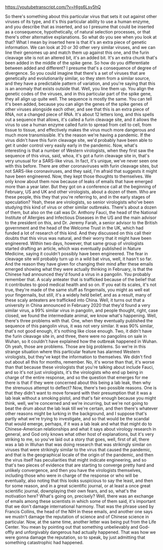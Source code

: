 https://youtubetranscript.com/?v=HIgs6Lsy5hQ

 So there's something about this particular virus that sets it out against other viruses of its type, and it's this particular ability to use a human enzyme, and you describe that as inserted, and so I presume that could be inserted as a consequence, hypothetically, of natural selection processes, or that there's other alternative explanations. So what do you see when you look at that? What I mean by inserted here is that it's an extra piece of genetic information. We can look at 20 or 30 other very similar viruses, and we can line their genomes up and match them up against this one, and the furin cleavage site is not an altered bit, it's an added bit. It's an extra chunk that's been added in the middle of the spike gene. So how do you differentiate between added and different? I presume that's a consequence of degree of divergence. So you could imagine that there's a set of viruses that are genetically and evolutionarily similar, so they stem from a similar source, and they have a predictable pattern of variation, and you're saying that this is an anomaly that exists outside that. Well, you line them up. You align the genetic codes of the viruses, and in this particular part of the spike gene, they all align up quite well. The sequence is mostly the same. You can tell it's been added, because you can align the genes of the spike genes of other viruses alongside each other, and see that this is an extra piece of RNA, not a changed piece of RNA. It's about 12 letters long, and this spells out a sequence that allows, it's called a furin cleavage site, and it allows the virus to use a human enzyme called furin to spread from cell to cell, from tissue to tissue, and effectively makes the virus much more dangerous and much more transmissible. It's the reason we're having a pandemic. If the virus didn't have this furin cleavage site, we'd probably have been able to get it under control very easily early in the pandemic. Now, what's interesting is that a number of Western virologists, when they first saw the sequence of this virus, said, whoa, it's got a furin cleavage site in, that's very unusual for a SARS-like virus. In fact, it's unique, we've never seen one with this before. There are other coronaviruses with furin cleavage sites, but not SARS-like coronaviruses, and they said, I'm afraid that suggests it might have been engineered. Now, they kept those thoughts to themselves. We only know about them now because of leaks of emails that have emerged more than a year later. But they got on a conference call at the beginning of February, US and UK and other virologists, about a dozen of them. Who are these people, this they that you're referring to, and in the early stages of speculation? Yeah, these are virologists, so senior virologists who've been studying this kind of virus or other similar outbreaks. There's about a dozen of them, but also on the call was Dr. Anthony Fauci, the head of the National Institute of Allergies and Infectious Diseases in the US and the main advisor to the president on this, and Dr. Jeremy Farah, a senior advisor to the British government and the head of the Welcome Trust in the UK, which had funded a lot of research of this kind. And they discussed on this call their doubts that this virus was natural, and their worry that it might have been engineered. Within two days, however, that same group of virologists started drafting an article, which was eventually published in Nature Medicine, saying it couldn't possibly have been engineered. The fear in cleavage site will probably turn up in a wild bat virus, well, it hasn't so far. And the reason they have given for changing their mind after these emails emerged showing what they were actually thinking in February, is that the Chinese had announced they'd found a virus in a pangolin. You probably remember that. A scaly anteater that is trafficked because of the belief that it contributes to good medical health and so on. If you eat its scales, it's not true, they're made of the same stuff as fingernails, you might as well eat your fingernails, but still, it's a widely held belief, and as a result, many of these scaly anteaters are trafficked into China. Well, it turns out that a university in China announced in February 2020 that they'd found a very similar virus, a 99% similar virus in pangolin, and people thought, right, case closed, we found the intermediate animal, we know what's happening. Well, there's three problems with that. One, when they eventually published the sequence of this pangolin virus, it was not very similar. It was 90% similar, that's not good enough, it's nothing like close enough. Two, it didn't have the furin cleavage site in, and three, there were no pangolins on sale in Wuhan, so it couldn't have explained how the outbreak happened in Wuhan. Oh yeah, those are problems. Those are big problems. So we're in this strange situation where this particular feature has alarmed Western virologists, but they've kept the information to themselves. We didn't find out about all this for months, remember. No, it's worse than that, it's worse than that because these virologists that you're talking about include Fauci, and so it's not just virologists, it's the virologists who end up being in charge of the entire response, and so the question that emerges for me there is that if they were concerned about this being a lab leak, then why the strenuous attempt to deflect? Now, there's two possible reasons. One is that they didn't want to move forward with their presumption that it was a lab leak without a smoking pistol, and that's fair enough because you might think, well, we're concerned and we're incurring, but we're not going to beat the drum about the lab leak till we're certain, and then there's whatever other reasons might be lurking in the background, and I suppose that's partly what we're trying to investigate, and so that would be the scandal that would emerge, perhaps, if it was a lab leak and what that might do to Chinese-American relationships and what it says about virology research in general, and God only knows what other host of explanations, but it's very striking to me, so you've laid out a story that goes, well, first of all, there was a lab in Wuhan that was doing research that was strikingly similar on viruses that were strikingly similar to the virus that caused the pandemic, and that is the geographical locale of the origin of the pandemic, and then the virus itself has peculiarities that might indicate engineering, and so that's two pieces of evidence that are starting to converge pretty hard and unlikely convergence, and then you have the virologists themselves, including those who were in charge of the response or who will be eventually, also noting that this looks suspicious to say the least, and then for some reason, and in a great scientific journal, or at least a once great scientific journal, downplaying their own fears, and so, what's the motivation here? What's going on, precisely? Well, there was an exchange of emails among these scientists in which some of them said, it's important that we don't damage international harmony. That was the phrase used by Francis Collins, the head of the NIH in these emails, and another one says we mustn't damage the reputation of science and of Chinese science in particular. Now, at the same time, another letter was being put from the Life Center. You mean by pointing out that something unbelievably and God-offly and unforgivably dangerous had actually happened. That was how we were gonna damage the reputation, so to speak, by just admitting that something catastrophic had happened.